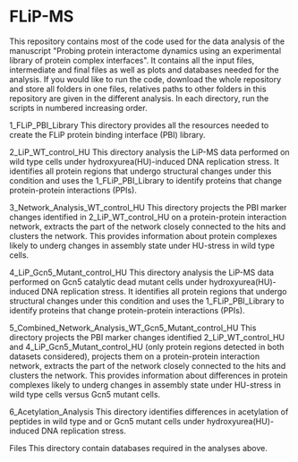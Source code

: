 # FLiP-MS
This repository contains most of the code used for the data analysis of the manuscript "Probing protein interactome dynamics using an experimental library of protein complex interfaces". It contains all the input files, intermediate and final files as well as plots and databases needed for the analysis. If you would like to run the code, download the whole repository and store all folders in one files, relatives paths to other folders in this repository are given in the different analysis. In each directory, run the scripts in numbered increasing order. 


1_FLiP_PBI_Library
This directory provides all the resources needed to create the FLiP protein binding interface (PBI) library. 

2_LiP_WT_control_HU
This directory analysis the LiP-MS data performed on wild type cells under hydroxyurea(HU)-induced DNA replication stress. It identifies all protein regions that undergo structural changes under this condition and uses the 1_FLiP_PBI_Library to identify proteins that change protein-protein interactions (PPIs).

3_Network_Analysis_WT_control_HU
This directory projects the PBI marker changes identified in 2_LiP_WT_control_HU on a protein-protein interaction network, extracts the part of the network closely connected to the hits and clusters the network. This provides information about protein complexes likely to underg changes in assembly state under HU-stress in wild type cells.

4_LiP_Gcn5_Mutant_control_HU
This directory analysis the LiP-MS data performed on Gcn5 catalytic dead mutant cells under hydroxyurea(HU)-induced DNA replication stress. It identifies all protein regions that undergo structural changes under this condition and uses the 1_FLiP_PBI_Library to identify proteins that change protein-protein interactions (PPIs).

5_Combined_Network_Analysis_WT_Gcn5_Mutant_control_HU
This directory projects the PBI marker changes identified 2_LiP_WT_control_HU and 4_LiP_Gcn5_Mutant_control_HU (only protein regions detected in both datasets considered), projects them on a protein-protein interaction network, extracts the part of the network closely connected to the hits and clusters the network. This provides information about differences in protein complexes likely to underg changes in assembly state under HU-stress in wild type cells versus Gcn5 mutant cells. 

6_Acetylation_Analysis
This directory identifies differences in acetylation of peptides in wild type and or Gcn5 mutant cells under hydroxyurea(HU)-induced DNA replication stress.

Files
This directory contain databases required in the analyses above. 
